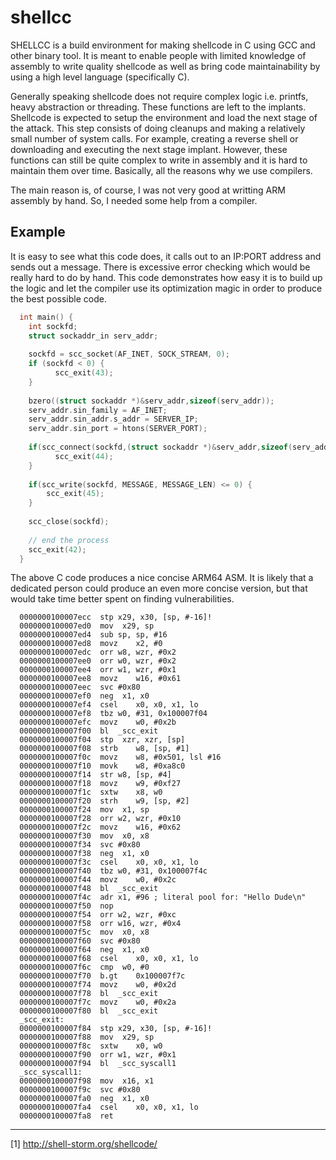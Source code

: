 # shellcc
SHELLCC is a build environment for making shellcode in C using GCC and other binary tool. It is meant to enable people with limited knowledge of assembly to write quality shellcode as well as bring code maintainability by using a high level language (specifically C).

Generally speaking shellcode does not require complex logic i.e. printfs, heavy abstraction or threading. These functions are left to the implants. Shellcode is expected to setup the environment and load the next stage of the attack. This step consists of doing cleanups and making a relatively small number of system calls. For example, creating a reverse shell or downloading and executing the next stage implant. However, these functions can still be quite complex to write in assembly and it is hard to maintain them over time. Basically, all the reasons why we use compilers. 

The main reason is, of course, I was not very good at writting ARM assembly by hand. So, I needed some help from a compiler.

## Example
It is easy to see what this code does, it calls out to an IP:PORT address and sends out a message. There is excessive error checking which would be really hard to do by hand. This code demonstrates how easy it is to build up the logic and let the compiler use its optimization magic in order to produce the best possible code.

```C
  int main() {
  	int sockfd;
  	struct sockaddr_in serv_addr;
  
  	sockfd = scc_socket(AF_INET, SOCK_STREAM, 0);
  	if (sockfd < 0) {
          scc_exit(43);
  	}
  
  	bzero((struct sockaddr *)&serv_addr,sizeof(serv_addr));
  	serv_addr.sin_family = AF_INET;
  	serv_addr.sin_addr.s_addr = SERVER_IP;
  	serv_addr.sin_port = htons(SERVER_PORT);
  
  	if(scc_connect(sockfd,(struct sockaddr *)&serv_addr,sizeof(serv_addr)) < 0) {
          scc_exit(44);
  	}
  
  	if(scc_write(sockfd, MESSAGE, MESSAGE_LEN) <= 0) {
  		scc_exit(45);
  	}
  	
  	scc_close(sockfd);
  
  	// end the process
  	scc_exit(42);
  }
```

The above C code produces a nice concise ARM64 ASM. It is likely that a dedicated person could produce an even more concise version, but that would take time better spent on finding vulnerabilities.

```Assembly
  0000000100007ecc	stp	x29, x30, [sp, #-16]!
  0000000100007ed0	mov	 x29, sp
  0000000100007ed4	sub	sp, sp, #16
  0000000100007ed8	movz	x2, #0
  0000000100007edc	orr	w8, wzr, #0x2
  0000000100007ee0	orr	w0, wzr, #0x2
  0000000100007ee4	orr	w1, wzr, #0x1
  0000000100007ee8	movz	w16, #0x61
  0000000100007eec	svc	#0x80
  0000000100007ef0	neg	 x1, x0
  0000000100007ef4	csel	x0, x0, x1, lo
  0000000100007ef8	tbz	w0, #31, 0x100007f04
  0000000100007efc	movz	w0, #0x2b
  0000000100007f00	bl	_scc_exit
  0000000100007f04	stp	 xzr, xzr, [sp]
  0000000100007f08	strb	w8, [sp, #1]
  0000000100007f0c	movz	w8, #0x501, lsl #16
  0000000100007f10	movk	w8, #0xa8c0
  0000000100007f14	str	w8, [sp, #4]
  0000000100007f18	movz	w9, #0xf27
  0000000100007f1c	sxtw	x8, w0
  0000000100007f20	strh	w9, [sp, #2]
  0000000100007f24	mov	 x1, sp
  0000000100007f28	orr	w2, wzr, #0x10
  0000000100007f2c	movz	w16, #0x62
  0000000100007f30	mov	 x0, x8
  0000000100007f34	svc	#0x80
  0000000100007f38	neg	 x1, x0
  0000000100007f3c	csel	x0, x0, x1, lo
  0000000100007f40	tbz	w0, #31, 0x100007f4c
  0000000100007f44	movz	w0, #0x2c
  0000000100007f48	bl	_scc_exit
  0000000100007f4c	adr	x1, #96 ; literal pool for: "Hello Dude\n"
  0000000100007f50	nop
  0000000100007f54	orr	w2, wzr, #0xc
  0000000100007f58	orr	w16, wzr, #0x4
  0000000100007f5c	mov	 x0, x8
  0000000100007f60	svc	#0x80
  0000000100007f64	neg	 x1, x0
  0000000100007f68	csel	x0, x0, x1, lo
  0000000100007f6c	cmp	 w0, #0
  0000000100007f70	b.gt	0x100007f7c
  0000000100007f74	movz	w0, #0x2d
  0000000100007f78	bl	_scc_exit
  0000000100007f7c	movz	w0, #0x2a
  0000000100007f80	bl	_scc_exit
  _scc_exit:
  0000000100007f84	stp	x29, x30, [sp, #-16]!
  0000000100007f88	mov	 x29, sp
  0000000100007f8c	sxtw	x0, w0
  0000000100007f90	orr	w1, wzr, #0x1
  0000000100007f94	bl	_scc_syscall1
  _scc_syscall1:
  0000000100007f98	mov	 x16, x1
  0000000100007f9c	svc	#0x80
  0000000100007fa0	neg	 x1, x0
  0000000100007fa4	csel	x0, x0, x1, lo
  0000000100007fa8	ret
```
----
[1] http://shell-storm.org/shellcode/
